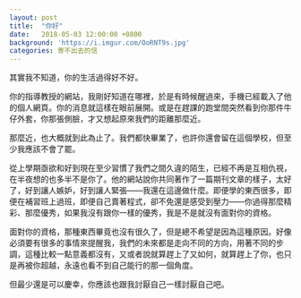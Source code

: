 ```yaml
---
layout: post
title:  "你好"
date:   2018-05-03 12:00:00 +0800
background: 'https://i.imgur.com/OoRNT9s.jpg'
categories: 寄不出去的信
---
```


其實我不知道，你的生活過得好不好。

你的指導教授的網站，我剛好知道在哪裡，於是有時候醒過來，手機已經載入了他的個人網頁。你的消息就這樣在眼前展開。或是在趕課的跑堂間突然看到你那件牛仔外套，你那張側臉，才又想起原來我們的距離那麼近。

那麼近，也大概就到此為止了。我們都快畢業了，也許你還會留在這個學校，但至少我應該不會了罷。

從上學期亟欲和好到現在至少習慣了我們之間久違的陌生，已經不再是互相仇視，在半夜想的也多半不是你了。他的網站說你共同著作了一篇期刊文章的樣子，太好了，好到讓人嫉妒，好到讓人緊張——我還在這邊做什麼。即便學的東西很多，即便在補習班上過班，即便自己賣著程式，卻不免還是感受到壓力——你過得那麼精彩、那麼優秀，如果我沒有跟你一樣的優秀，我是不是就沒有面對你的資格。

面對你的資格，那種東西畢竟也沒有很久了，但是總不希望是因為這種原因。好像必須要有很多的事情來提醒我，我們的未來都是走向不同的方向，用著不同的步調，這種比較一點意義都沒有，又或者說就算趕上了又如何，就算趕上了你，也只是再被你超越，永遠也看不到自己能行的那一個角度。

但最少還是可以慶幸，你應該也跟我討厭自己一樣討厭自己吧。
